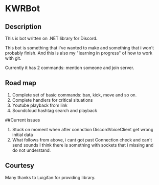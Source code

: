 # KWRBot
## Description
  This is bot written on .NET library for Discord.
  
  This bot is something that i've wanted to make and something that i won't probably finish.
  And this is also my "learning in progress" of how to work with git.
  
  Currently it has 2 commands: mention someone and join server.
## Road map
  1. Complete set of basic commands: ban, kick, move and so on.
  2. Complete handlers for critical situations
  3. Youtube playback from link
  4. Soundcloud hashtag search and playback

##Current issues
  1. Stuck on moment when after connction DiscordVoiceClient get wrong initial data
  2. What follows from above, i cant got past Connection check and can't send sounds
I think there is something with sockets that i missing and do not understand.

## Courtesy 
  Many thanks to Luigifan for providing library.

